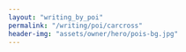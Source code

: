 ```yaml
---
layout: "writing_by_poi"
permalink: "/writing/poi/carcross"
header-img: "assets/owner/hero/pois-bg.jpg"
---
```

